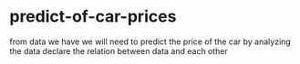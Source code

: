 # predict-of-car-prices
from data we have we will need to predict the price of the car by analyzing the data declare the relation between data and each other 
